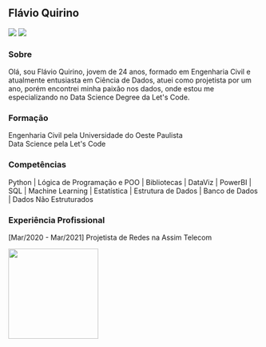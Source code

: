 ## Flávio Quirino

<a href="https://www.linkedin.com/in/flavioquirino/" target="_blank"><img src="https://img.shields.io/badge/-LinkedIn-%230077B5?style=for-the-badge&logo=linkedin&logoColor=white" target="_blank"></a>
<a href = "mailto:flavioviniquirino@hotmail.com"><img src="https://img.shields.io/badge/-Gmail-%23333?style=for-the-badge&logo=gmail&logoColor=white" target="_blank"></a>

### Sobre
Olá, sou Flávio Quirino, jovem de 24 anos, formado em Engenharia Civil e atualmente entusiasta em Ciência de Dados, atuei como projetista por um ano, porém encontrei minha paixão nos dados, onde estou me especializando no Data Science Degree da Let's Code.

### Formação
Engenharia Civil pela Universidade do Oeste Paulista  
Data Science pela Let's Code

### Competências
Python | Lógica de Programação e POO | Bibliotecas | DataViz | PowerBI | SQL | Machine Learning | Estatística | Estrutura de Dados | Banco de Dados | Dados Não Estruturados

### Experiência Profissional
[Mar/2020 - Mar/2021] Projetista de Redes na Assim Telecom

<img height="180em" src="https://github-readme-stats.vercel.app/api/top-langs/?username=f-quirino&layout=compact&langs_count=7&theme=dark"/>

<!--
**f-quirino/f-quirino** is a ✨ _special_ ✨ repository because its `README.md` (this file) appears on your GitHub profile.

Here are some ideas to get you started:

- 🔭 I’m currently working on ...
- 🌱 I’m currently learning ...
- 👯 I’m looking to collaborate on ...
- 🤔 I’m looking for help with ...
- 💬 Ask me about ...
- 📫 How to reach me: ...
- 😄 Pronouns: ...
- ⚡ Fun fact: ...
-->
